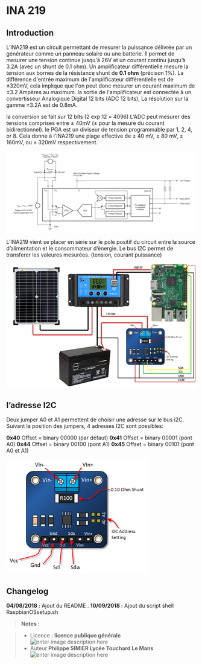 ﻿# INA 219

## Introduction

L’INA219 est un circuit permettant de mesurer  la puissance délivrée par un générateur comme  un panneau solaire ou une batterie. Il permet de mesurer une tension continue jusqu'à 26V et un courant continu jusqu’à 3.2A (avec un shunt de 0.1 ohm). 
Un amplificateur différentielle mesure la tension aux bornes de la résistance shunt de **0.1 ohm** (précison 1%). La différence d'entrée maximum de l'amplificateur différentielle est de ±320mV, cela implique que l'on peut donc mesurer un courant maximum de ±3.2 Ampères au maximum. la sortie de l'amplificateur est connectée à un convertisseur Analogique Digital  12 bits (ADC 12 bits), La résolution sur la gamme ±3.2A est de 0.8mA.

la conversion se fait sur 12 bits (2 exp 12 = 4096)   	L'ADC peut mesurer des tensions comprises entre ± 40mV (± pour la mesure du courant bidirectionnel).
le PGA est un diviseur de tension programmable par 1, 2, 4, or 8.   	Cela donne à l'INA219 une plage effective de ± 40 mV, ± 80 mV, ± 160mV, ou ± 320mV respectivement.

![raccordement](/INA219/images/Schema_bloc.PNG)


L’INA219 vient se placer en série sur le pole positif du circuit entre la source d’alimentation et le consommateur d’énergie.
Le bus I2C permet de transferer les valeures mesurées. (tension, courant puissance)

![raccordement](/INA219/images/schema_INA219.png)


 
 
## l’adresse I2C

Deux jumper A0 et A1 permettent de choisir une adresse sur le bus i2C. Suivant la position des jumpers, 4 adresses I2C  sont possibles:

**0x40** Offset = binary 00000 (par défaut)
**0x41** Offset = binary 00001 (pont A0)
**0x44** Offset = binary 00100 (pont A1)
**0x45** Offset = binary 00101 (pont A0 et A1)

![INA219](/INA219/images/INA219.png)



## Changelog

 **04/08/2018 :** Ajout du README . 
 **10/09/2018 :** Ajout du  script shell RaspbianOSsetup.sh
 
> **Notes :**


> - Licence : **licence publique générale** ![enter image description here](https://img.shields.io/badge/licence-GPL-green.svg)
> - Auteur **Philippe SIMIER Lycée Touchard Le Mans**
>  ![enter image description here](https://img.shields.io/badge/built-passing-green.svg)
<!-- TOOLBOX 

Génération des badges : https://shields.io/
Génération de ce fichier : https://stackedit.io/editor#



